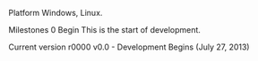 Platform
	Windows, Linux.

Milestones
	0			Begin
				 This is the start of development.

Current version
				r0000 v0.0 - Development Begins (July 27, 2013)